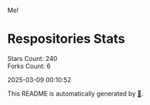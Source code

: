 Me!

# Respositories Stats
Stars Count: 240  
Forks Count: 6

2025-03-09 00:10:52  

This README is automatically generated by [🐰](https://github.com/rnitta/rnitta).
